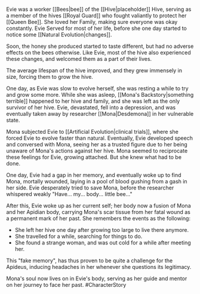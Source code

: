 Evie was a worker [[Bees|bee]] of the [[Hive|placeholder]] Hive, serving as a member of the hives [[Royal Guard]] who fought valiantly to protect her [[Queen Bee]]. She loved her Family, making sure everyone was okay constantly. Evie Served for most of her life, before she one day started to notice some [[Natural Evolution|changes]].

Soon, the honey she produced started to taste different, but had no adverse effects on the bees otherwise. Like Evie, most of the hive also experienced these changes, and welcomed them as a part of their lives. 

The average lifespan of the hive improved, and they grew immensely in size, forcing them to grow the hive. 

One day, as Evie was slow to evolve herself, she was resting a while to try and grow some more. While she was asleep, [[Mona's Backstory|something terrible]] happened to her hive and family, and she was left as the only survivor of her hive. Evie, devastated, fell into a depression, and was eventually taken away by researcher [[Mona|Desdemona]] in her vulnerable state. 

Mona subjected Evie to [[Artificial Evolution|clinical trials]], where she forced Evie to evolve faster than natural. Eventually, Evie developed speech and conversed with Mona, seeing her as a trusted figure due to her being unaware of Mona's actions against her hive. Mona seemed to reciprocate these feelings for Evie, growing attached. But she knew what had to be done.

One day, Evie had a gap in her memory, and eventually woke up to find Mona, mortally wounded, laying in a pool of blood gushing from a gash in her side. Evie desperately tried to save Mona, before the researcher whispered weakly "Have... my... body... little bee..."

After this, Evie woke up as her current self; her body now a fusion of Mona and her Apidian body, carrying Mona's scar tissue from her fatal wound as a permanent mark of her past. She remembers the events as the following:

- She left her hive one day after growing too large to live there anymore.
- She travelled for a while, searching for things to do.
- She found a strange woman, and was out cold for a while after meeting her.

This "fake memory", has thus proven to be quite a challenge for the Apideus, inducing headaches in her whenever she questions its legitimacy.

Mona's soul now lives on in Evie's body, serving as her guide and mentor on her journey to face her past. 
#CharacterStory
